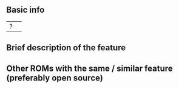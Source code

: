 ## Basic info

|  |  |
| ------ | ------ |
| ? |  |

## Brief description of the feature

## Other ROMs with the same / similar feature (preferably open source)

